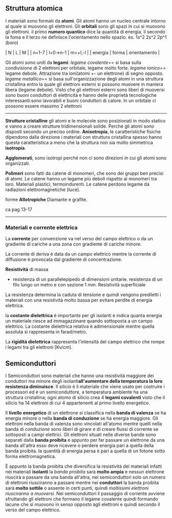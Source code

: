 ## Struttura atomica

I materiali sono formati  da **atomi**. Gli atomi hanno un nucleo centrale intorno al quale si muovono gli elettroni.
Gli **orbitali** sono gli spazi in cui si muovono gli elettroni.
il primo **numero quantico** dice la quantità di energia, il secondo la foma e il terzo ne definisce l'orientamento nello spazio.
es. 1s^2 2s^2 2p^1 (boro)

|      N    |      L     |       M      |
|   n=1-7   |  l=0->n-1  |     m=+l,-l  |
|  energia  |   forma    | orientamento |

Gli atomi sono uniti da **legami**:
*legame covalente*== si basa sulla condivisione di 2 elettroni per orbitale, legame molto forte.
*legame ionico*== legame debole. Attrazione tra ioni(atomi +- un elettrone) di segno opposto.
*legame metallico*== si basa sull'organizzazione degli atomi in una struttura cristallina entro la quale gli elettroni esterni si possono muovere in maniera libera (legame debole). Visto che gli elettroni esterni sono liberi di muoversi sono buoni conduttori di elettricità e hanno delle proprietà tecnologiche interessanti:sono lavorabili e buoni conduttori di calore.
In un orbitale ci possono essere massimo 2 elettroni

----

**Strutture cristalline** gli atomi e le molecole sono posizionati in modo statico e vanno a creare strutture tridimensionali solide. Perché gli atomi sono disposti secondo un preciso ordine. **Anisotropia**, le caratteristiche fisiche dipendono dalla direzione i materiali con struttura cristallina spesso hanno questa caratteristica a meno che la struttura non sia molto simmetrica **isotropia**.

**Agglomerati**, sono isotropi perché non ci sono direzioni in cui gli atomi sono organizzati.

**Polimeri** sono fatti da catene di monomeri, che sono dei gruppi ben precisi di atomi. Le catene hanno un legame più deboli rispetto ai monomeri tra loro. Materiali plastici, termoindurenti. Le catene perdono legame da radiazioni elettromagnetiche (luce).

forme **Allotropiche** Diamante e grafite.

ca pag 13-17

---

### Materiali e corrente elettrica

La **corrente** per convenzione va nel verso del campo elettrico o da un gradiente di cariche a una zona con gradiente di cariche minore.

La corrente di deriva è data da un campo elettrico mentre la corrente di diffusione è provocata dal gradiente di concentrazione.

**Resistività** di massa
- resistenza di un parallelepipedo di dimensioni unitarie. resistenza di un filo lungo un metro e con sezione 1 mm.
Resistività superficiale

La resistenza determina la caduta di tensione e quindi vengono prediletti i materiali con una resistività molto bassa per evitare perdite di energia elettrica.

la **costante dielettrica** è importante per gli isolanti e indica quanta energia un materiale riesce ad immagazzinare quando sottoposta a un campo elettrico.
La costante dielettrica relativa è adimensionale mentre quella assoluta si rappresenta in farad/metro.

La **rigidità dielettrica** rappresenta l'intensità del campo elettrico che rompe i legami tra gli elettroni [Kv/cm].

## Semiconduttori
I Semiconduttori sono materiali che hanno una resistività maggiore dei conduttori ma minore degli isolanti**all'aumentare della temperatura la loro resistenza diminuisce**.
Il silicio è il materiale che viene usato per costruire i processori ed è un semiconduttore, a temperatura ambiente ha una struttura cristallina; ogni atomo di silicio crea 4 **legami covalenti** visto che il silicio ha 14 elettroni di cui 4 appartenenti al primo livello energetico.

Il **livello energetico** di un elettrone si classifica nella **banda di valenza** se ha energia minore o nella **banda di conduzione** se ha energia maggiore.
Gli elettroni nella banda di valenza sono vincolati all'atomo mentre quelli nella banda di *conduzione* sono *liberi* di girare e di creare flussi di corrente se sottoposti a campi elettrici. Gli elettroni situati nelle diverse bande sono separati dalla **banda proibita** e appunto per far passare un elettrone da una banda all'altra esso deve ricevere o perdere energia pari a quella della banda proibita. la quantità di energia persa è pari a quella di un fotone sotto forma elettromagnetica.

È appunto la banda proibita che diversifica la resistività dei materiali infatti nei materiali **isolanti** la *banda proibita* sarà **molto ampia** e nessun elettrone riuscirà a passare da una banda all'altra, nei semiconduttori solo un numero di elettroni riusciranno a passare mentre nei **conduttori** la banda proibita sarà **molto sottile** o assente in certi punti, quindi *moltissimi elettroni riusciranno a muoversi*.
Nei semiconduttori il passaggio di corrente avviene sfruttando gli elettroni che formano il legame covalente quindi formando lacune che si muovono in senso opposto agli elettroni e quindi secondo il verso del campo elettrico.
